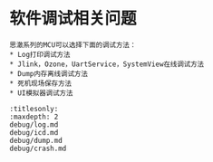 # 软件调试相关问题

```{important}
思澈系列的MCU可以选择下面的调试方法：
* Log打印调试方法
* Jlink，Ozone，UartService，SystemView在线调试方法
* Dump内存离线调试方法
* 死机现场保存方法
* UI模拟器调试方法
```
```{toctree}
:titlesonly:
:maxdepth: 2
debug/log.md
debug/icd.md
debug/dump.md
debug/crash.md
```